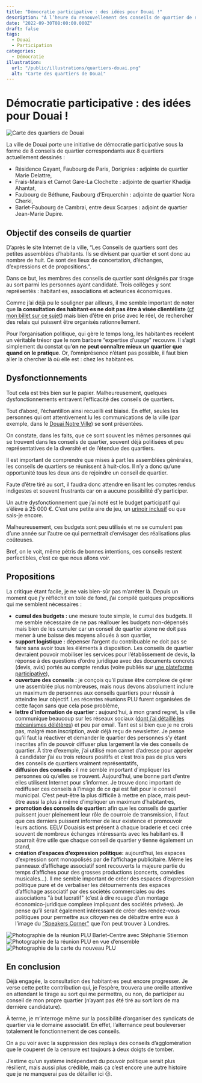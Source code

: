 ```yaml
---
title: "Démocratie participative : des idées pour Douai !"
description: "À l’heure du renouvellement des conseils de quartier de notre ville, quelques suggestions pour en améliorer l’efficacité."
date: "2022-09-30T08:00:00.000Z"
draft: false
tags:
  - Douai
  - Participation
categories:
  - Démocratie
illustration:
  url: "/public/illustrations/quartiers-douai.png"
  alt: "Carte des quartiers de Douai"
---
```


# Démocratie participative : des idées pour Douai !

![Carte des quartiers de Douai](/public/illustrations/quartiers-douai.png "🖼➡️")

La ville de Douai porte une initiative de démocratie participative sous la forme de 8 conseils de quartier correspondants aux 8 quartiers actuellement dessinés :

- Résidence Gayant, Faubourg de Paris, Dorignies : adjointe de quartier Marie Delattre,
- Frais-Marais et Carnot Gare-La Clochette : adjointe de quartier Khadija Ahantat,
- Faubourg de Béthune, Faubourg d’Erquerchin : adjointe de quartier Nora Cherki,
- Barlet-Faubourg de Cambrai, entre deux Scarpes : adjoint de quartier Jean-Marie Dupire.

## Objectif des conseils de quartier

D’après le site Internet de la ville, “Les Conseils de quartiers sont des petites assemblées d’habitants. Ils se divisent par quartier et sont donc au nombre de huit. Ce sont des lieux de concertation, d’échanges, d’expressions et de propositions.”.

Dans ce but, les membres des conseils de quartier sont désignés par tirage au sort parmi les personnes ayant candidaté. Trois collèges y sont représentés : habitant·es, associations et acteurices économiques.

Comme j’ai déjà pu le souligner par ailleurs, il me semble important de noter que **la consultation des habitant·es ne doit pas être à visée clientéliste** ([cf mon billet sur ce sujet](./le-clientelisme-m-horripile)) mais bien d’être en prise avec le réel, de rechercher des relais qui puissent être organisés rationnellement.

Pour l’organisation politique, qui gère le temps long, les habitant·es recèlent un véritable trésor que le nom barbare “expertise d’usage” recouvre. Il s’agit simplement du constat qu’**on ne peut connaître mieux un quartier que quand on le pratique**. Or, l’omniprésence n’étant pas possible, il faut bien aller la chercher là où elle est : chez les habitant·es.

## Dysfonctionnements

Tout cela est très bien sur le papier. Malheureusement, quelques dysfonctionnements entravent l’efficacité des conseils de quartiers.

Tout d’abord, l’échantillon ainsi recueilli est biaisé. En effet, seules les personnes qui ont attentivement lu les communications de la ville (par exemple, dans le [Douai Notre Ville](https://fr.calameo.com/accounts/1071289)) se sont présentées.

On constate, dans les faits, que ce sont souvent les mêmes personnes qui se trouvent dans les conseils de quartier, souvent déjà politisées et peu représentatives de la diversité et de l’étendue des quartiers.

Il est important de comprendre que mises à part les assemblées générales, les conseils de quartiers se réunissent à huit-clos. Il n’y a donc qu’une opportunité tous les deux ans de rejoindre un conseil de quartier.

Faute d’être tiré au sort, il faudra donc attendre en lisant les comptes rendus indigestes et souvent frustrants car on a aucune possibilité d’y participer.

Un autre dysfonctionnement que j’ai noté est le budget participatif qui s’élève à 25 000 €. C’est une petite aire de jeu, un [urinoir inclusif](https://www.lyoncapitale.fr/actualite/urinoirs-inclusifs-bruno-bernard-defend-le-bilan-de-l-experimentation) ou que sais-je encore.

Malheureusement, ces budgets sont peu utilisés et ne se cumulent pas d’une année sur l’autre ce qui permettrait d’envisager des réalisations plus coûteuses.

Bref, on le voit, même pétris de bonnes intentions, ces conseils restent perfectibles, c’est ce que nous allons voir.

## Propositions

La critique étant facile, je ne vais bien-sûr pas m’arrêter là. Depuis un moment que j’y réfléchit en toile de fond, j’ai compilé quelques propositions qui me semblent nécessaires :

- **cumul des budgets :** une mesure toute simple, le cumul des budgets. Il me semble nécessaire de ne pas réallouer les budgets non-dépensés mais bien de les cumuler car un conseil de quartier atone ne doit pas mener à une baisse des moyens alloués à son quartier,
- **support logistique :** dépenser l’argent du contribuable ne doit pas se faire sans avoir tous les éléments à disposition. Les conseils de quartier devraient pouvoir mobiliser les services pour l’établissement de devis, la réponse à des questions d’ordre juridique avec des documents concrets (devis, avis) portés au compte rendus (voire publiés sur [une plateforme participative](./un-systeme-de-ticket-ouvert-pour-les-collectivites "Approfondir avec un système de ticket ouvert que je souhaite voir advenir")),
- **ouverture des conseils :** je conçois qu’il puisse être complexe de gérer une assemblée plus nombreuses, mais nous devons absolument inclure un maximum de personnes aux conseils quartiers pour réussir à atteindre leur objectif. Les récentes réunions PLU furent organisées de cette façon sans que cela pose problème,
- **lettre d’information de quartier :** aujourd’hui, à mon grand regret, la ville communique beaucoup sur les réseaux sociaux ([dont j’ai détaillé les mécanismes délétères](./reseaux-sociaux-vraiment)) et peu par email. Tant est si bien que je ne crois pas, malgré mon inscription, avoir déjà reçu de newsletter. Je pense qu’il faut la réactiver et demander le quartier des personnes s’y étant inscrites afin de pouvoir diffuser plus largement la vie des conseils de quartier. À titre d’exemple, j’ai utilisé mon carnet d’adresse pour appeler à candidater j’ai eu trois retours positifs et c’est trois pas de plus vers des conseils de quartiers vraiment représentatifs,
- **diffusion des conseils :** il me semble important d’impliquer les personnes où qu’elles se trouvent. Aujourd’hui, une bonne part d’entre elles utilisent Internet pour s’informer. Je trouve donc important de rediffuser ces conseils à l’image de ce qui est fait pour le conseil municipal. C’est peut-être la plus difficile à mettre en place, mais peut-être aussi la plus à même d’impliquer un maximum d’habitant·es,
- **promotion des conseils de quartier:** afin que les conseils de quartier puissent jouer pleinement leur rôle de courroie de transmission, il faut que ces derniers puissent informer de leur existence et promouvoir leurs actions. EÉLV Douaisis est présent à chaque braderie et ceci crée souvent de nombreux échanges intéressants avec les habitant·es. Il pourrait être utile que chaque conseil de quartier y tienne également un stand,
- **création d’espaces d’expression politique:** aujourd’hui, les espaces d’expression sont monopolisés par de l’affichage publicitaire. Même les panneaux d’affichage associatif sont recouverts la majeure partie du temps d’affiches pour des grosses productions (concerts, comédies musicales…). Il me semble important de créer des espaces d’expression politique pure et de verbaliser les détournements des espaces d’affichage associatif par des sociétés commerciales ou des associations "à but lucratif" (c’est à dire rouage d’un montage économico-juridique complexe impliquant des sociétés privées). Je pense qu’il serait également intéressant de créer des rendez-vous politiques pour permettre aux citoyen·nes de débattre entre eux à l’image du ["Speakers Corner"](https://fr.wikipedia.org/wiki/Speakers%27_Corner) que l’on peut trouver à Londres.

![Photographie de la réunion PLU Barlet-Centre avec Stéphanie Stiernon](/public/illustrations/reunion-plu-douai-1.jpg)
![Photographie de la réunion PLU en vue d’ensemble](/public/illustrations/reunion-plu-douai-2.jpg)
![Photographie de la carte du nouveau PLU](/public/illustrations/reunion-plu-douai-3.jpg)

## En conclusion

Déjà engagée, la consultation des habitant·es peut encore progresser. Je verse cette petite contribution qui, je l’espère, trouvera une oreille attentive en attendant le tirage au sort qui me permettra, ou non, de participer au conseil de mon propre quartier (n’ayant pas été tiré au sort lors de ma dernière candidature).

À terme, je m’interroge même sur la possibilité d’organiser des syndicats de quartier via le domaine associatif. En effet, l’alternance peut bouleverser totalement le fonctionnement de ces conseils.

On a pu voir avec la suppression des replays des conseils d’agglomération que le couperet de la censure est toujours à deux doigts de tomber.

J’estime qu’un système indépendant du pouvoir politique serait plus résilient, mais aussi plus crédible, mais ça c’est encore une autre histoire que je ne manquerai pas de détailler ici 😉.
